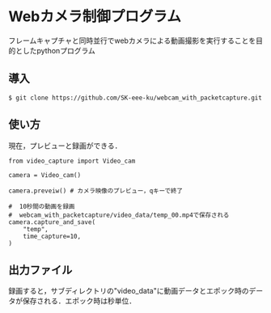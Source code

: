 # Webカメラ制御プログラム

フレームキャプチャと同時並行でwebカメラによる動画撮影を実行することを目的としたpythonプログラム

## 導入
```
$ git clone https://github.com/SK-eee-ku/webcam_with_packetcapture.git
```

## 使い方
現在，プレビューと録画ができる．
```
from video_capture import Video_cam

camera = Video_cam()

camera.preveiw() # カメラ映像のプレビュー，qキーで終了

#  10秒間の動画を録画
#  webcam_with_packetcapture/video_data/temp_00.mp4で保存される
camera.capture_and_save(
    "temp",
    time_capture=10,
)
```

## 出力ファイル
録画すると，サブディレクトリの"video_data"に動画データとエポック時のデータが保存される．エポック時は秒単位．
